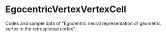 # EgocentricVertexVertexCell
Codes and sample data of "Egocentric neural representation of geometric vertex in the retrosplenial cortex".
